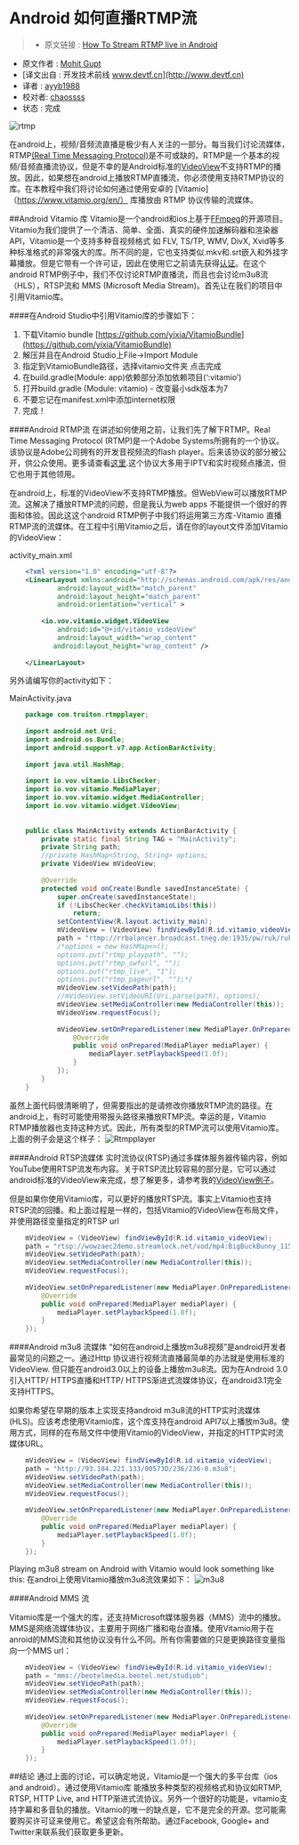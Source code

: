 Android 如何直播RTMP流
===
> * 原文链接 : [How To Stream RTMP live in Android](http://www.truiton.com/2015/03/stream-rtmp-live-android/)
* 原文作者 : [Mohit Gupt](google.com/+MohitGupt)
* [译文出自 :  开发技术前线 www.devtf.cn](http://www.devtf.cn)
* 译者 : [ayyb1988](https://github.com/ayyb1988) 
* 校对者: [chaossss](https://github.com/chaossss)  
* 状态 :  完成

![rtmp](http://www.truiton.com/wp-content/uploads/2015/03/Android-RTMP-Player.png)

在android上，视频/音频流直播是极少有人关注的一部分。每当我们讨论流媒体，RTMP[(Real Time Messaging Protocol)](http://en.wikipedia.org/wiki/Real_Time_Messaging_Protocol)是不可或缺的。RTMP是一个基本的视频/音频直播流协议，但是不幸的是Android标准的[VideoView](http://developer.android.com/reference/android/widget/VideoView.html)不支持RTMP的播放。因此，如果想在android上播放RTMP直播流，你必须使用支持RTMP协议的库。在本教程中我们将讨论如何通过使用安卓的 [Vitamio]（https://www.vitamio.org/en/） 库播放由 RTMP 协议传输的流媒体。

##Android Vitamio 库
Vitamio是一个android和ios上基于[FFmpeg](https://www.ffmpeg.org/)的开源项目。Vitamio为我们提供了一个清洁、简单、全面、真实的硬件加速解码器和渲染器API，Vitamio是一个支持多种音视频格式 如 FLV, TS/TP, WMV, DivX, Xvid等多种标准格式的非常强大的库。所不同的是，它也支持类似.mkv和.srt嵌入和外挂字幕播放。但是它带有一个许可证，因此在使用它之前请先获得[认证](https://www.vitamio.org/en/License/)。在这个android RTMP例子中，我们不仅讨论RTMP直播流，而且也会讨论m3u8流（HLS），RTSP流和 MMS (Microsoft Media Stream)。首先让在我们的项目中引用Vitamio库。

####在Android Studio中引用Vitamio库的步骤如下：
1. 下载Vitamio bundle [https://github.com/yixia/VitamioBundle](https://github.com/yixia/VitamioBundle)
2. 解压并且在Android Studio上File->Import Module
3. 指定到VitamioBundle路径，选择vitamio文件夹 点击完成
4. 在build.gradle(Module: app)依赖部分添加依赖项目(‘:vitamio’)
5. 打开build.gradle (Module: vitamio) - 改变最小sdk版本为7
6. 不要忘记在manifest.xml中添加internet权限
7. 完成！

####Android RTMP流
在讲述如何使用之前，让我们先了解下RTMP。Real Time Messaging Protocol (RTMP)是一个Adobe Systems所拥有的一个协议。该协议是Adobe公司拥有的开发音视频流的flash player。后来该协议的部分被公开，供公众使用。更多请查看[这里](http://en.wikipedia.org/wiki/Real_Time_Messaging_Protocol).这个协议大多用于IPTV和实时视频点播流，但它也用于其他领用。

在android上，标准的VideoView不支持RTMP播放。但WebView可以播放RTMP流。这解决了播放RTMP流的问题，但是我认为web apps 不能提供一个很好的界面和体验。因此这这个android RTMP例子中我们将运用第三方库-Vitamio 直播RTMP流的流媒体。在工程中引用Vitamio之后，请在你的layout文件添加Vitamio的VideoView：

activity_main.xml

```xml
	<?xml version="1.0" encoding="utf-8"?>
	<LinearLayout xmlns:android="http://schemas.android.com/apk/res/android"
	        android:layout_width="match_parent"
	        android:layout_height="match_parent"
	        android:orientation="vertical" >
	
	    <io.vov.vitamio.widget.VideoView
	        android:id="@+id/vitamio_videoView"
	        android:layout_width="wrap_content"
	       android:layout_height="wrap_content" />
	
	</LinearLayout>
```

另外请编写你的activity如下：

MainActivity.java

```java
	package com.truiton.rtmpplayer;
	 
	import android.net.Uri;
	import android.os.Bundle;
	import android.support.v7.app.ActionBarActivity;
	 
	import java.util.HashMap;
	 
	import io.vov.vitamio.LibsChecker;
	import io.vov.vitamio.MediaPlayer;
	import io.vov.vitamio.widget.MediaController;
	import io.vov.vitamio.widget.VideoView;
	 
	 
	public class MainActivity extends ActionBarActivity {
	    private static final String TAG = "MainActivity";
	    private String path;
	    //private HashMap<String, String> options;
	    private VideoView mVideoView;
	 
	    @Override
	    protected void onCreate(Bundle savedInstanceState) {
	        super.onCreate(savedInstanceState);
	        if (!LibsChecker.checkVitamioLibs(this))
	            return;
	        setContentView(R.layout.activity_main);
	        mVideoView = (VideoView) findViewById(R.id.vitamio_videoView);
	        path = "rtmp://rrbalancer.broadcast.tneg.de:1935/pw/ruk/ruk";
	        /*options = new HashMap<>();
	        options.put("rtmp_playpath", "");
	        options.put("rtmp_swfurl", "");
	        options.put("rtmp_live", "1");
	        options.put("rtmp_pageurl", "");*/
	        mVideoView.setVideoPath(path);
	        //mVideoView.setVideoURI(Uri.parse(path), options);
	        mVideoView.setMediaController(new MediaController(this));
	        mVideoView.requestFocus();
	 
	        mVideoView.setOnPreparedListener(new MediaPlayer.OnPreparedListener() {
	            @Override
	            public void onPrepared(MediaPlayer mediaPlayer) {
	                mediaPlayer.setPlaybackSpeed(1.0f);
	            }
	        });
	    }
	}
```

虽然上面代码很清晰明了，但需要指出的是请修改你播放RTMP流的路径。在android上，有时可能使用带报头路径来播放RTMP流。幸运的是，Vitamio RTMP播放器也支持这种方式。因此，所有类型的RTMP流可以使用Vitamio库。上面的例子会是这个样子：
![Rtmpplayer](http://www.truiton.com/wp-content/uploads/2015/03/Android-RTMP-Stream-Live.png)

####Android RTSP流媒体
实时流协议(RTSP)通过多媒体服务器传输内容，例如YouTube使用RTSP流发布内容。关于RTSP流比较容易的部分是，它可以通过android标准的VideoView来完成，想了解更多，请参考我的[VideoView例子](http://www.truiton.com/2013/08/android-videoview-example-with-youtube-playback/)。

但是如果你使用Vitamio库，可以更好的播放RTSP流。事实上Vitamio也支持RTSP流的回播。和上面过程是一样的，包括Vitamio的VideoView在布局文件，并使用路径变量指定的RTSP url

```java
	mVideoView = (VideoView) findViewById(R.id.vitamio_videoView);
	path = "rtsp://wowzaec2demo.streamlock.net/vod/mp4:BigBuckBunny_115k.mov";
	mVideoView.setVideoPath(path);
	mVideoView.setMediaController(new MediaController(this));
	mVideoView.requestFocus();
	
	mVideoView.setOnPreparedListener(new MediaPlayer.OnPreparedListener() {
	    @Override
	    public void onPrepared(MediaPlayer mediaPlayer) {
	        mediaPlayer.setPlaybackSpeed(1.0f);
	    }
	});
```

####Android m3u8 流媒体
“如何在android上播放m3u8视频”是android开发者最常见的问题之一。通过Http 协议进行视频流直播最简单的办法就是使用标准的 VideoView. 但只能在android3.0以上的设备上播放m3u8流。因为在Android 3.0引入HTTP/ HTTPS直播和HTTP/ HTTPS渐进式流媒体协议，在android3.1完全支持HTTPS。

如果你希望在早期的版本上实现支持android m3u8流的HTTP实时流媒体 (HLS)。应该考虑使用Vitamio库，这个库支持在android API7以上播放m3u8。使用方式，同样的在布局文件中使用Vitamio的VideoView，并指定的HTTP实时流媒体URL。

```java
	mVideoView = (VideoView) findViewById(R.id.vitamio_videoView);
	path = "http://93.184.221.133/00573D/236/236-0.m3u8";
	mVideoView.setVideoPath(path);
	mVideoView.setMediaController(new MediaController(this));
	mVideoView.requestFocus();
	
	mVideoView.setOnPreparedListener(new MediaPlayer.OnPreparedListener() {
	    @Override
	    public void onPrepared(MediaPlayer mediaPlayer) {
	        mediaPlayer.setPlaybackSpeed(1.0f);
	    }
	});
```

Playing m3u8 stream on Android with Vitamio would look something like this:
在androi上使用Vitamio播放m3u8流效果如下：
![m3u8](http://www.truiton.com/wp-content/uploads/2015/03/Android-m3u8-Streaming.png)

####Android MMS 流

Vitamio库是一个强大的库，还支持Microsoft媒体服务器（MMS）流中的播放。 MMS是网络流媒体协议，主要用于网络广播和电台直播。使用Vitamio用于在anroid的MMS流和其他协议没有什么不同。所有你需要做的只是更换路径变量指向一个MMS url：

```java
	mVideoView = (VideoView) findViewById(R.id.vitamio_videoView);
	path = "mms://beotelmedia.beotel.net/studiob";
	mVideoView.setVideoPath(path);
	mVideoView.setMediaController(new MediaController(this));
	mVideoView.requestFocus();
	
	mVideoView.setOnPreparedListener(new MediaPlayer.OnPreparedListener() {
	    @Override
	    public void onPrepared(MediaPlayer mediaPlayer) {
	        mediaPlayer.setPlaybackSpeed(1.0f);
	    }
	});
```

##结论
通过上面的讨论，可以确定地说，Vitamio是一个强大的多平台库（ios and android）。通过使用Vitamio库 能播放多种类型的视频格式和协议如RTMP, RTSP, HTTP Live, and HTTP渐进式流协议。另外一个很好的功能是，vitamio支持字幕和多音轨的播放。Vitamio的唯一的缺点是，它不是完全的开源。您可能需要购买许可证来使用它。希望这会有所帮助。通过Facebook, Google+ and Twitter来联系我们获取更多更新。

